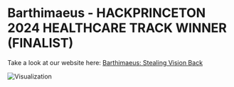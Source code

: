 # Barthimaeus - HACKPRINCETON 2024 HEALTHCARE TRACK WINNER (FINALIST)


Take a look at our website here: <a href="https://prakash-shekhar.github.io/Bartimaeus/">Barthimaeus: Stealing Vision Back</a>

![Visualization](data/visualize_gif.gif)